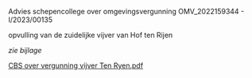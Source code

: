 Advies schepencollege over omgevingsvergunning OMV_2022159344 - I/2023/00135

opvulling van de zuidelijke vijver van Hof ten Rijen

_zie bijlage_

[CBS over vergunning vijver Ten Ryen.pdf](https://github.com/groenwaasmunster/gwdocs/files/12496482/CBS.over.vergunning.vijver.Ten.Ryen.pdf)


